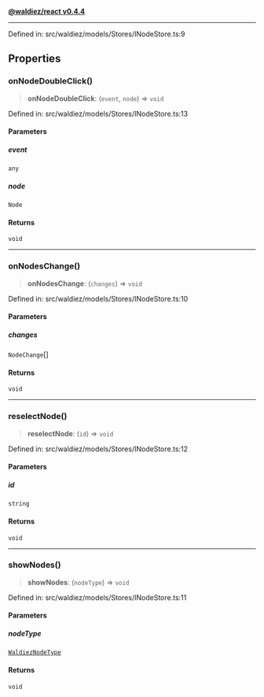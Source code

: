 [**@waldiez/react v0.4.4**](../../README.md)

***

Defined in: src/waldiez/models/Stores/INodeStore.ts:9

## Properties

### onNodeDoubleClick()

> **onNodeDoubleClick**: (`event`, `node`) => `void`

Defined in: src/waldiez/models/Stores/INodeStore.ts:13

#### Parameters

##### event

`any`

##### node

`Node`

#### Returns

`void`

***

### onNodesChange()

> **onNodesChange**: (`changes`) => `void`

Defined in: src/waldiez/models/Stores/INodeStore.ts:10

#### Parameters

##### changes

`NodeChange`[]

#### Returns

`void`

***

### reselectNode()

> **reselectNode**: (`id`) => `void`

Defined in: src/waldiez/models/Stores/INodeStore.ts:12

#### Parameters

##### id

`string`

#### Returns

`void`

***

### showNodes()

> **showNodes**: (`nodeType`) => `void`

Defined in: src/waldiez/models/Stores/INodeStore.ts:11

#### Parameters

##### nodeType

[`WaldiezNodeType`](../type-aliases/WaldiezNodeType.md)

#### Returns

`void`
